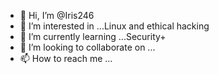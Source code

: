 - 👋 Hi, I’m @Iris246
- 👀 I’m interested in ...Linux and ethical hacking 
- 🌱 I’m currently learning ...Security+
- 💞️ I’m looking to collaborate on ...
- 📫 How to reach me ...

<!---
Iris246/Iris246 is a ✨ special ✨ repository because its `README.md` (this file) appears on your GitHub profile.
You can click the Preview link to take a look at your changes.
--->

